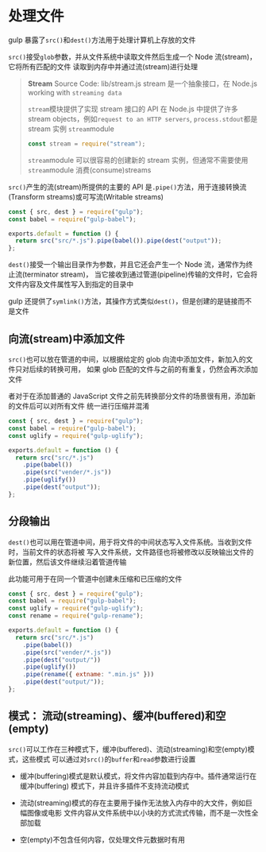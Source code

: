 # 处理文件

gulp 暴露了`src()`和`dest()`方法用于处理计算机上存放的文件

`src()`接受`glob`参数，并从文件系统中读取文件然后生成一个 Node 流(stream)，它将所有匹配的文件
读取到内存中并通过流(stream)进行处理

> **Stream**
> Source Code: lib/stream.js
> stream 是一个抽象接口，在 Node.js working with `streaming data`
>
> `stream`模块提供了实现 stream 接口的 API
> 在 Node.js 中提供了许多 stream objects，例如`request to an HTTP servers`, `process.stdout`都是 stream 实例
> `stream`module
>
> ```js
> const stream = require("stream");
> ```
>
> `stream`module 可以很容易的创建新的 stream 实例，但通常不需要使用`stream`module 消费(consume)streams

`src()`产生的流(stream)所提供的主要的 API 是`.pipe()`方法，用于连接转换流(Transform streams)或可写流(Writable streams)

```js
const { src, dest } = require("gulp");
const babel = require("gulp-babel");

exports.default = function () {
  return src("src/*.js").pipe(babel()).pipe(dest("output"));
};
```

`dest()`接受一个输出目录作为参数，并且它还会产生一个 Node 流，通常作为终止流(terminator stream)，
当它接收到通过管道(pipeline)传输的文件时，它会将文件内容及文件属性写入到指定的目录中

gulp 还提供了`symlink()`方法，其操作方式类似`dest()`，但是创建的是链接而不是文件

## 向流(stream)中添加文件

`src()`也可以放在管道的中间，以根据给定的 glob 向流中添加文件，新加入的文件只对后续的转换可用，
如果 glob 匹配的文件与之前的有重复，仍然会再次添加文件

者对于在添加普通的 JavaScript 文件之前先转换部分文件的场景很有用，添加新的文件后可以对所有文件
统一进行压缩并混淆

```js
const { src, dest } = require("gulp");
const babel = require("gulp-babel");
const uglify = require("gulp-uglify");

exports.default = function () {
  return src("src/*.js")
    .pipe(babel())
    .pipe(src("vender/*.js"))
    .pipe(uglify())
    .pipe(dest("output"));
};
```

## 分段输出

`dest()`也可以用在管道中间，用于将文件的中间状态写入文件系统。当收到文件时，当前文件的状态将被
写入文件系统，文件路径也将被修改以反映输出文件的新位置，然后该文件继续沿着管道传输

此功能可用于在同一个管道中创建未压缩和已压缩的文件

```js
const { src, dest } = require("gulp");
const babel = require("gulp-babel");
const uglify = require("gulp-uglify");
const rename = require("gulp-rename");

exports.default = function () {
  return src("src/*.js")
    .pipe(babel())
    .pipe(src("vender/*.js"))
    .pipe(dest("output/"))
    .pipe(uglify())
    .pipe(rename({ extname: ".min.js" }))
    .pipe(dest("output/"));
};
```

## 模式： 流动(streaming)、缓冲(buffered)和空(empty)

`src()`可以工作在三种模式下，缓冲(buffered)、流动(streaming)和空(empty)模式，这些模式
可以通过对`src()`的`buffer`和`read`参数进行设置

- 缓冲(buffering)模式是默认模式，将文件内容加载到内存中。插件通常运行在缓冲(buffering)
  模式下，并且许多插件不支持流动模式

- 流动(streaming)模式的存在主要用于操作无法放入内存中的大文件，例如巨幅图像或电影
  文件内容从文件系统中以小块的方式流式传输，而不是一次性全部加载

- 空(empty)不包含任何内容，仅处理文件元数据时有用
